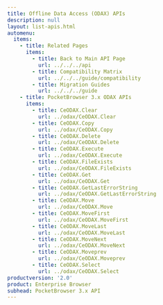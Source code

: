 ```yaml
---
title: Offline Data Access (ODAX) APIs
description: null
layout: list-apis.html
automenu:
  items:
    - title: Related Pages
      items:
        - title: Back to Main API Page
          url: ../../../api
        - title: Compatibility Matrix
          url: ../../../guide/compatibility
        - title: Migration Guides
          url: ../../../guide
    - title: PocketBrowser 3.x ODAX APIs
      items:
        - title: CeODAX.Clear
          url: ../odax/CeODAX.Clear
        - title: CeODAX.Copy
          url: ../odax/CeODAX.Copy
        - title: CeODAX.Delete
          url: ../odax/CeODAX.Delete
        - title: CeODAX.Execute
          url: ../odax/CeODAX.Execute
        - title: CeODAX.FileExists
          url: ../odax/CeODAX.FileExists
        - title: CeODAX.Get
          url: ../odax/CeODAX.Get
        - title: CeODAX.GetLastErrorString
          url: ../odax/CeODAX.GetLastErrorString
        - title: CeODAX.Move
          url: ../odax/CeODAX.Move
        - title: CeODAX.MoveFirst
          url: ../odax/CeODAX.MoveFirst
        - title: CeODAX.MoveLast
          url: ../odax/CeODAX.MoveLast
        - title: CeODAX.MoveNext
          url: ../odax/CeODAX.MoveNext
        - title: CeODAX.Moveprev
          url: ../odax/CeODAX.Moveprev
        - title: CeODAX.Select
          url: ../odax/CeODAX.Select
productversion: '2.0'
product: Enterprise Browser
subhead: PocketBrowser 3.x API
---
```


